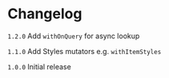 # Changelog

`1.2.0` Add `withOnQuery` for async lookup

`1.1.0` Add Styles mutators e.g. `withItemStyles`

`1.0.0` Initial release
